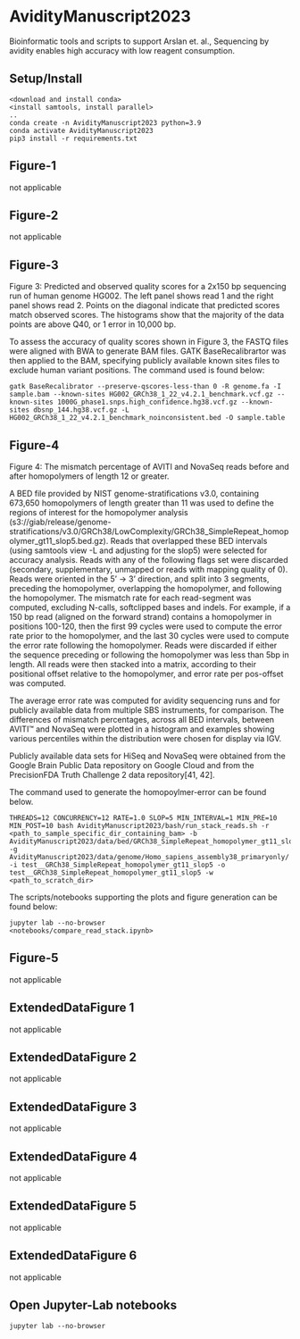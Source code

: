 # AvidityManuscript2023

Bioinformatic tools and scripts to support Arslan et. al., Sequencing by avidity enables high accuracy with low reagent consumption.
<tbd paper link>

## Setup/Install
```
<download and install conda>
<install samtools, install parallel>
..
conda create -n AvidityManuscript2023 python=3.9
conda activate AvidityManuscript2023
pip3 install -r requirements.txt
```

## Figure-1
not applicable


## Figure-2
not applicable


## Figure-3

Figure 3: Predicted and observed quality scores for a 2x150 bp sequencing run of human genome HG002.  The left panel shows read 1 and the right panel shows read 2.  Points on the diagonal indicate that predicted scores match observed scores.  The histograms show that the majority of the data points are above Q40, or 1 error in 10,000 bp.

To assess the accuracy of quality scores shown in Figure 3, the FASTQ files were aligned with BWA to generate BAM files. GATK BaseRecalibrartor was then applied to the BAM, specifying publicly available known sites files to exclude human variant positions. 
The command used is found below:     

```
gatk BaseRecalibrator --preserve-qscores-less-than 0 -R genome.fa -I sample.bam --known-sites HG002_GRCh38_1_22_v4.2.1_benchmark.vcf.gz --known-sites 1000G_phase1.snps.high_confidence.hg38.vcf.gz --known-sites dbsnp_144.hg38.vcf.gz -L HG002_GRCh38_1_22_v4.2.1_benchmark_noinconsistent.bed -O sample.table
```

## Figure-4

Figure 4: The mismatch percentage of AVITI and NovaSeq reads before and after homopolymers of length 12 or greater.

A BED file provided by NIST genome-stratifications v3.0, containing 673,650 homopolymers of length greater than 11 was used to define the regions of interest for the homopolymer analysis (s3://giab/release/genome-stratifications/v3.0/GRCh38/LowComplexity/GRCh38_SimpleRepeat_homopolymer_gt11_slop5.bed.gz).  Reads that overlapped these BED intervals (using samtools view -L and adjusting for the slop5) were selected for accuracy analysis.  Reads with any of the following flags set were discarded (secondary, supplementary, unmapped or reads with mapping quality of 0).  Reads were oriented in the 5’ -> 3’ direction, and split into 3 segments, preceding the homopolymer, overlapping the homopolymer, and following the homopolymer.  The mismatch rate for each read-segment was computed, excluding N-calls, softclipped bases and indels.  For example, if a 150 bp read (aligned on the forward strand) contains a homopolymer in positions 100-120, then the first 99 cycles were used to compute the error rate prior to the homopolymer, and the last 30 cycles were used to compute the error rate following the homopolymer.  Reads were discarded if either the sequence preceding or following the homopolymer was less than 5bp in length.   All reads were then stacked into a matrix, according to their positional offset relative to the homopolymer, and error rate per pos-offset was computed.

The average error rate was computed for avidity sequencing runs and for publicly available data from multiple SBS instruments, for comparison.  The differences of mismatch percentages, across all BED intervals, between AVITI™ and NovaSeq were plotted in a histogram and examples showing various percentiles within the distribution were chosen for display via IGV.

Publicly available data sets for HiSeq and NovaSeq were obtained from the Google Brain Public Data repository on Google Cloud and from the PrecisionFDA Truth Challenge 2 data repository[41, 42]. 

The command used to generate the homopoylmer-error can be found below.

```
THREADS=12 CONCURRENCY=12 RATE=1.0 SLOP=5 MIN_INTERVAL=1 MIN_PRE=10 MIN_POST=10 bash AvidityManuscript2023/bash/run_stack_reads.sh -r <path_to_sample_specific_dir_containing_bam> -b AvidityManuscript2023/data/bed/GRCh38_SimpleRepeat_homopolymer_gt11_slop5/ -g AvidityManuscript2023/data/genome/Homo_sapiens_assembly38_primaryonly/ -i test__GRCh38_SimpleRepeat_homopolymer_gt11_slop5 -o test__GRCh38_SimpleRepeat_homopolymer_gt11_slop5 -w <path_to_scratch_dir>
```

The scripts/notebooks supporting the plots and figure generation can be found below:
```
jupyter lab --no-browser
<notebooks/compare_read_stack.ipynb>
```


## Figure-5
not applicable

## ExtendedDataFigure 1 
not applicable

## ExtendedDataFigure 2
not applicable

## ExtendedDataFigure 3
not applicable

## ExtendedDataFigure 4
not applicable

## ExtendedDataFigure 5 
not applicable

## ExtendedDataFigure 6
not applicable

## Open Jupyter-Lab notebooks
```
jupyter lab --no-browser
```